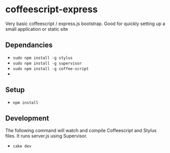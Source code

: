 coffeescript-express
====================

Very basic coffeescript / express.js bootstrap. Good for quickly setting up a small application or static site
## Dependancies
* `sudo npm install -g stylus`
* `sudo npm install -g supervisor`
* `sudo npm install -g coffee-script`
* 
## Setup
* `npm install`

## Development
The following command will watch and compile Coffeescript and Stylus files. It runs server.js using Supervisor.
* `cake dev`
